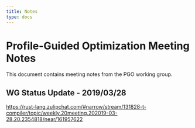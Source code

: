 ```yaml
---
title: Notes
type: docs
---
```

# Profile-Guided Optimization Meeting Notes
This document contains meeting notes from the PGO working group.


## WG Status Update - 2019/03/28
https://rust-lang.zulipchat.com/#narrow/stream/131828-t-compiler/topic/weekly.20meeting.202019-03-28.20.2354818/near/161957622
